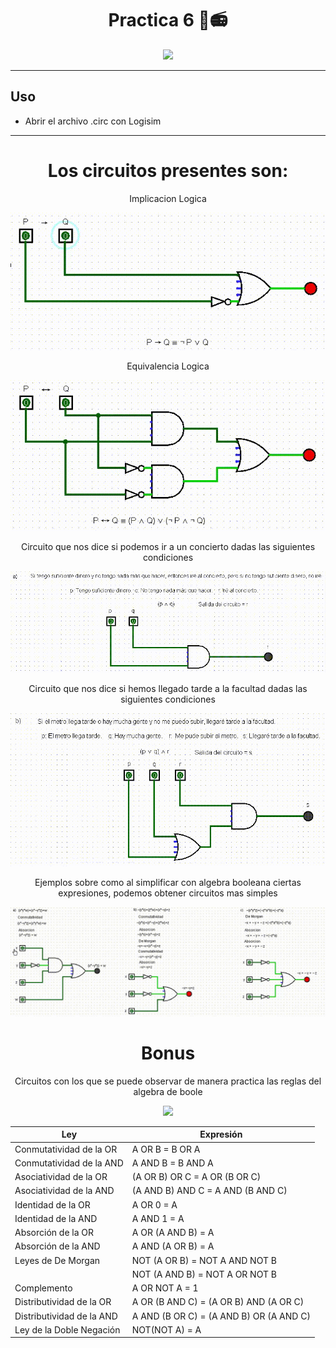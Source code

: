<div align="center">
  
# **Practica 6** 🔎📻

[![](https://media.giphy.com/media/3o6ZtlAwdKMWrLn5aE/giphy.gif)](https://www.youtube.com/watch?v=azdwsXLmrHE)

</div>

---

## **Uso**
- Abrir el archivo .circ con Logisim
** **

</div>
<div align="center">
  
# **Los circuitos presentes son:** 
  
Implicacion Logica

![](https://github.com/CarlosCastanon2099/Estructuras-Discretas/blob/main/GIFS/01-Implicacion.gif)

  
Equivalencia Logica

![](https://github.com/CarlosCastanon2099/Estructuras-Discretas/blob/main/GIFS/02-Equivalencia.gif)


Circuito que nos dice si podemos ir a un concierto dadas las siguientes condiciones

![](https://github.com/CarlosCastanon2099/Estructuras-Discretas/blob/main/GIFS/03-Salida.gif)


Circuito que nos dice si hemos llegado tarde a la facultad dadas las siguientes condiciones

![](https://github.com/CarlosCastanon2099/Estructuras-Discretas/blob/main/GIFS/04-Metro.gif)


Ejemplos sobre como al simplificar con algebra booleana ciertas expresiones, podemos obtener circuitos mas simples

![](https://github.com/CarlosCastanon2099/Estructuras-Discretas/blob/main/GIFS/06-ExprBool.gif)



# Bonus

Circuitos con los que se puede observar de manera practica las reglas del algebra de boole

![](https://github.com/CarlosCastanon2099/Estructuras-Discretas/blob/main/GIFS/05-Leyes.gif)

| Ley                           | Expresión                                |
|-------------------------------|------------------------------------------|
| Conmutatividad de la OR      | A OR B = B OR A                          |
| Conmutatividad de la AND     | A AND B = B AND A                        |
| Asociatividad de la OR       | (A OR B) OR C = A OR (B OR C)            |
| Asociatividad de la AND      | (A AND B) AND C = A AND (B AND C)        |
| Identidad de la OR           | A OR 0 = A                               |
| Identidad de la AND          | A AND 1 = A                              |
| Absorción de la OR           | A OR (A AND B) = A                       |
| Absorción de la AND          | A AND (A OR B) = A                       |
| Leyes de De Morgan           | NOT (A OR B) = NOT A AND NOT B           |
|                              | NOT (A AND B) = NOT A OR NOT B           |
| Complemento                  | A OR NOT A = 1                           |
| Distributividad de la OR     | A OR (B AND C) = (A OR B) AND (A OR C)   |
| Distributividad de la AND    | A AND (B OR C) = (A AND B) OR (A AND C)  |
| Ley de la Doble Negación     | NOT(NOT A) = A                           |

  
  
</div>
